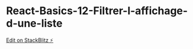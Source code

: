 # React-Basics-12-Filtrer-l-affichage-d-une-liste

[Edit on StackBlitz ⚡️](https://stackblitz.com/edit/react-qgc4ga)